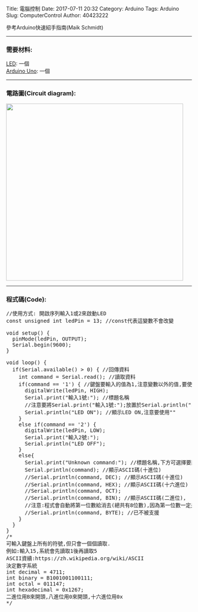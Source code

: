 Title: 電腦控制
Date: 2017-07-11 20:32
Category: Arduino
Tags: Arduino
Slug: ComputerControl
Author: 40423222

參考Arduino快速紹手指南(Maik Schmidt)

<!-- PELICAN_END_SUMMARY -->
<hr>

### 需要材料:
<a href="https://40423222.github.io/Arduino/blog/LED.html">LED</a>: 一個
<br> 
<a href="http://coopermaa2nd.blogspot.tw/2011/05/arduino.html">Arduino Uno</a>: 一個

<hr>

### 電路圖(Circuit diagram):
<img src="./../data/computer control/Circuit diagram.png" width="480">

<hr>

### 程式碼(Code):
<pre class="brush: python">
//使用方式: 開啟序列輸入1或2來啟動LED
const unsigned int ledPin = 13; //const代表這變數不會改變

void setup() {
  pinMode(ledPin, OUTPUT);
  Serial.begin(9600);
}

void loop() {
  if(Serial.available() > 0) { //回傳資料
    int command = Serial.read(); //讀取資料
    if(command == '1') { //鍵盤要輸入的值為1,注意變數以外的值,要使用''包住
      digitalWrite(ledPin, HIGH);
      Serial.print("輸入1號:"); //標題名稱
      //注意要將Serial.print("輸入1號:");放置於Serial.println("LED ON");上一行,避免出錯
      Serial.println("LED ON"); //顯示LED ON,注意要使用""
    }
    else if(command == '2') {
      digitalWrite(ledPin, LOW);
      Serial.print("輸入2號:");
      Serial.println("LED OFF");
    }
    else{
      Serial.print("Unknown command:"); //標題名稱,下方可選擇要顯示的值
      Serial.println(command); //顯示ASCII碼(十進位)
      //Serial.println(command, DEC); //顯示ASCII碼(十進位)
      //Serial.println(command, HEX); //顯示ASCII碼(十六進位)
      //Serial.println(command, OCT);
      //Serial.println(command, BIN); //顯示ASCII碼(二進位),
      //注意:程式會自動將第一位數給消去(總共有8位數),因為第一位數一定是零
      //Serial.println(command, BYTE); //已不被支援
    }
  }
}
/*
可輸入鍵盤上所有的符號,但只會一個個讀取.
例如:輸入15,系統會先讀取1後再讀取5
ASCII資續:https://zh.wikipedia.org/wiki/ASCII
決定數字系統
int decimal = 4711;
int binary = B1001001100111;
int octal = 011147;
int hexadecimal = 0x1267;
二進位用B來開頭,八進位用0來開頭,十六進位用0x
*/
</pre>